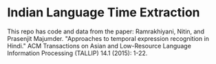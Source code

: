 # Indian Language Time Extraction

This repo has code and data from the paper: 
Ramrakhiyani, Nitin, and Prasenjit Majumder. "Approaches to temporal expression recognition in Hindi." ACM Transactions on Asian and Low-Resource Language Information Processing (TALLIP) 14.1 (2015): 1-22.
